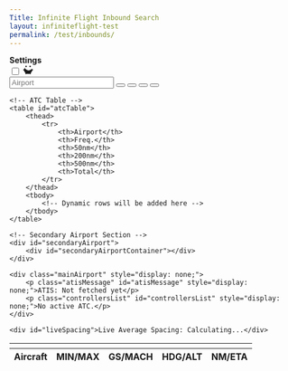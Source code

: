 ```yaml
---
Title: Infinite Flight Inbound Search
layout: infiniteflight-test
permalink: /test/inbounds/
---
```



<div class="settings-menu hidden">
  <div class="settings-header">
    <strong>Settings</strong>
    <div class="theme-toggle-wrapper">    
      <label
        for="themeToggle"
        class="themeToggle st-sunMoonThemeToggleBtn"
        type="checkbox"
        aria-label="Toggle Dark Mode"
      >
        <input type="checkbox" id="themeToggle" class="themeToggleInput" />
        <svg
          width="18"
          height="18"
          viewBox="0 0 20 20"
          fill="currentColor"
          stroke="none"
        >
          <mask id="moon-mask">
            <rect x="0" y="0" width="20" height="20" fill="white"></rect>
            <circle cx="11" cy="3" r="8" fill="black"></circle>
          </mask>
          <circle
            class="sunMoon"
            cx="10"
            cy="10"
            r="8"
            mask="url(#moon-mask)"
          ></circle>
          <g>
            <circle class="sunRay sunRay1" cx="18" cy="10" r="1.5"></circle>
            <circle class="sunRay sunRay2" cx="14" cy="16.928" r="1.5"></circle>
            <circle class="sunRay sunRay3" cx="6" cy="16.928" r="1.5"></circle>
            <circle class="sunRay sunRay4" cx="2" cy="10" r="1.5"></circle>
            <circle class="sunRay sunRay5" cx="6" cy="3.1718" r="1.5"></circle>
            <circle class="sunRay sunRay6" cx="14" cy="3.1718" r="1.5"></circle>
          </g>
        </svg>
      </label>
      <i class="fa-solid fa-xmark" aria-label="Close"></i>
    </div>
  </div>

  <!-- Filter Form -->
  <form id="filterForm" style="display:none;">
    <div class="HeadingFilter">
      <label class="settings-label">Heading</label>
      <input
        type="number"

        min="0"
        max="360"
        placeholder="Minimum"
        aria-label="Minimum Heading"
      />
      <input
        type="number"
        
        min="0"
        max="360"
        placeholder="Maximum"
        aria-label="Maximum Heading"
      />
      <button type="button">Enable</button>
      <button type="button" id="toggleHeadingButton">Hide</button>
    </div>
    <div class="DistanceFilter">
      <label class="settings-label">Distance</label>
      <input
        type="number"
        
        min="0"
        placeholder="Minimum"
        aria-label="Minimum Distance"
      />
      <input
        type="number"
        
        min="0"
        placeholder="Maximum"
        aria-label="Maximum Distance"
      />
      <button type="button"">Enable</button>
      <button type="button">Split</button>
    </div>
    <button
      type="button"
      id="resetDistanceFilterButton"
      style="display:none;"
    >
      Filter
    </button>
  </form>

  <!-- Setting Containers -->
  <div class="setting-container">
    <div class="setting">   
      <p class="setting-title">Heading and Distance</p>
      <p class="setting-description-info">
        Input the minimum and maximum heading and distance to adjust what
        information is shown in the inbounds table.
      </p>
    </div>
   </div>
     <div class="HeadingFilter"> 
      <label class="settings-label" for="minHeading" style="margin-right: 12px;">Heading</label>
      <input
        type="number"
        id="minHeading"
        min="0"
        max="360"
        placeholder="MIN"
        aria-label="MAX"
      />
      <input
        type="number"
        id="maxHeading"
        min="0"
        max="360"
        placeholder="MIN"
        aria-label="MAX"
      />
     </div> 
     <div class="DistanceFilter"> 
      <label class="settings-label" for="minDistance">Distance</label>
      <input
        type="number"
        id="minDistance"
        min="0"
        placeholder="MIN"
        aria-label="MAX"
      />
      <input
        type="number"
        id="maxDistance"
        min="0"
        placeholder="MIN"
        aria-label="MAX"
      />
     </div>
     
    <div class="setting-container">
    <div class="setting-border" id="boldHeadingBorder">
      <button class="overlay-button" id="boldHeadingButton"></button>    
      <span class="setting-button"></span> 
      <p class="setting-title">Bold Aircraft by Heading</p>
      <p class="setting-description">
        Aircraft within the heading range will be bold, to make them stand out in the table. Making it easier to track aircraft coming from one direction.
      </p>
     </div>
     </div>
     
     <div class="setting-container">
     <div class="setting-border" id="applyDistanceFilterBorder">
      <button class="overlay-button" id="applyDistanceFilterButton"></button>    
      <span class="setting-button"></span>
      <p class="setting-title">Distance Filter</p>
      <p class="setting-description">
        Filter the table to exclude aircraft outside the distance range.
      </p>
    </div>
    </div>
    
    <div class="setting-container">
     <div class="setting-border" id="filterHeadingHighlightBorder">
      <button class="overlay-button" id="filterHeadingHighlightButton"></button>    
      <p class="setting-title">Split Filter</p>
      <p class="setting-description">
        When enabled, aircraft are separated by heading range. When disabled, all aircraft are compared regardless of direction. Enable this for multiple runways; disable this for single runway airports.
      </p>
     </div>
     </div>
     
  <div class="setting-information">
   <div class="setting-container">
    <div class="setting">
      <p class="setting-title">Key</p>
      <table id="keyTable" style="margin-top: 10px;">
        <thead>
            <tr>
                <th>Aircraft</th>
                <th>Description</th>
            </tr>
        </thead>
        <tbody>
            <tr>
                <td>N623KB<br><small>A320</small></td>
                <td class="table-description">Aircraft's callsign and aircraft type.</td>
            </tr>
         </tbody>
       </table>
       <table id="keyTable">
        <thead>
            <tr>
                <th>MIN/MAX</th>
                <th>Description</th>
            </tr>
        </thead>
        <tbody>
            <tr>
                <td>0.70<br>0.82</td>
                <td class="table-description">Aircraft type's minimum and maximum Mach speed.</td>
            </tr>
         </tbody>
       </table>
       <table id="keyTable">
        <thead>
            <tr>
                <th>MIN/MAX</th>
                <th>Description</th>
            </tr>
        </thead>
        <tbody>
            <tr>
                <td>445knts<br>0.67</td>
                <td class="table-description">Ground speed and Mach speed, not based off autopilot.</td>
            </tr>
         </tbody>
       </table>
        <table id="keyTable">
        <thead>
            <tr>
                <th>HDG/ALT</th>
                <th>Description</th>
            </tr>
        </thead>
        <tbody>
            <tr>
                <td>49<span class="arrow is-northeast"></span><br>37000ft</td>
                <td class="table-description">Heading from the airport to the aircraft and altitude (MSL).</td>
            </tr>
         </tbody>
       </table>
        <table id="keyTable">
        <thead>
            <tr>
                <th>NM/ETA</th>
                <th>Description</th>
            </tr>
        </thead>
        <tbody>
            <tr>
                <td>288nm<br>38:49</td>
                <td class="table-description">Distance to Destination and Estimated Time of Arrival.</td>
            </tr>
         </tbody>
       </table>
      <p class="setting-title" style="margin-top: 20px;">Separation</p>
      <p class="setting-description">
        The table is color coded based on ETA (Estimated Time of Arrival) separation.
      </p>
      <div class="box-container" style="margin-top: 20px;">
        <div class="box" style="background-color:#fffa9f;"></div>
        <p class="setting-description">10 seconds separation</p>
      </div>
      <div class="box-container">
        <div class="box" style="background-color:#80daeb;"></div>
        <p class="setting-description">30 seconds separation</p>
      </div>
      <div class="box-container">
        <div class="box" style="background-color:#daceca;"></div>
        <p class="setting-description">60 seconds separation</p>
      </div>
      <div class="box-container" style="margin-bottom: 20px;">
        <div class="box" style="background-color:#eaeaea;"></div>
        <p class="setting-description">120 seconds separation</p>
      </div>
     <p class="setting-description" style="margin-bottom: 20px;">
        If you do not have any filters enabled, all inbounds will be shown. This is an example of how the color highlights are applied.
      </p> 
      <table id="infoTable">
        <thead>
            <tr>
                <th>Aircraft</th>
                <th>Heading</th>
                <th>NM/ETA</th>
                <th>Color</th>
            </tr>
        </thead>
        <tbody>
            <tr class="yellow-highlight">
                <td>N623KB</td>
                <td>30</td>
                <td>30:10</td>
                <td>Yellow</td>
            </tr>
            <tr class="yellow-highlight">
                <td>AAL34</td>
                <td>170</td>
                <td>30:15</td>
                <td>Yellow</td>
            </tr>
            <tr class="blue-highlight">
                <td>NT3</td>
                <td>182</td>
                <td>30:30</td>
                <td>Blue</td>
            </tr>
            <tr class="beige-highlight">
                <td>DAL24</td>
                <td>310</td>
                <td>30:70</td>
                <td>Beige</td>
            </tr> 
         </tbody>
       </table>
      <p class="setting-description" style="margin-top: 20px;"> 
        If you enable the <strong>Split Filter</strong> the highlighted colors will change dependent on your heading settings. For example, if you wanted to separate aircraft into two groups aircraft coming the North and aircraft coming from the South, you would set the minimum heading to 90 and maximum heading to 270. This is what the same table will look like. N623KB is compared to DAL24 and AAL34 is compared to NT3.
      </p>
      <table id="infoTable">
        <thead>
            <tr>
                <th>Aircraft</th>
                <th>Heading</th>
                <th>NM/ETA</th>
                <th>Color</th>
            </tr>
        </thead>
        <tbody>
            <tr class="beige-highlight">
                <td>N623KB</td>
                <td>30</td>
                <td>30:10</td>
                <td>Beige</td>
            </tr>
            <tr class="blue-highlight">
                <td>AAL34</td>
                <td>170</td>
                <td>30:15</td>
                <td>Blue</td>
            </tr>
            <tr class="blue-highlight">
                <td>NT3</td>
                <td>182</td>
                <td>30:30</td>
                <td>Blue</td>
            </tr>
            <tr class="beige-highlight">
                <td>DAL24</td>
                <td>310</td>
                <td>30:70</td>
                <td>Beige</td>
            </tr> 
         </tbody>
       </table>
       <p class="setting-description" style="margin-top: 20px;">
        Each aircraft's Distance to Destination (NM) and Estimated Time of Arrival will be updated every second, based on projected position. Their ground speed, mach speed, heading, altitude, and actual position will update every 20 seconds.
      </p>
    </div>
   </div>
  </div>
</div>

<div class="container">
  <div class="page-left">
    <div class="nav-container">
        <div class="nav-left">
        <input 
           type="text" 
           id="icao" 
           name="icao" 
           placeholder="Airport"
           minlength="4" 
           required
          />
            <button id="search">
                <i class="fa-solid fa-magnifying-glass" aria-hidden="true"></i>
            </button>
            <button id="add">
                <i class="fa-solid fa-plus" aria-hidden="true"></i>
            </button>
            <button id="settings">
                <i class="fa-solid fa-sliders" aria-hidden="true"></i>
            </button>
            <button id="update">
                <i class="fa-solid fa-arrows-rotate" aria-hidden="true"></i>
            </button>
        </div>
        <div class="nav-right" id="atcAirportsList">
        </div>
    </div>

    <!-- ATC Table -->
    <table id="atcTable">
        <thead>
            <tr>
                <th>Airport</th>
                <th>Freq.</th>
                <th>50nm</th>
                <th>200nm</th>
                <th>500nm</th>
                <th>Total</th>
            </tr>
        </thead>
        <tbody>
            <!-- Dynamic rows will be added here -->
        </tbody>
    </table>
    
    <!-- Secondary Airport Section -->
    <div id="secondaryAirport">
        <div id="secondaryAirportContainer"></div>
    </div>

    <div class="mainAirport" style="display: none;">
        <p class="atisMessage" id="atisMessage" style="display: none;">ATIS: Not fetched yet</p>
        <p class="controllersList" id="controllersList" style="display: none;">No active ATC.</p>
    </div>
    
    <div id="liveSpacing">Live Average Spacing: Calculating...</div>

   </div> 
   <div class="page-right">
    <table id="flightsTable">
        <thead>
            <tr>
                <th colspan="5" class="map-container">
                    <div id="mapPopup">
                        <canvas id="mapCanvas"></canvas>
                    </div>
                </th>
            </tr>
            <tr>
                <th class="column-one">Aircraft</th>
                <th>MIN/MAX</th>
                <th>GS/MACH</th>
                <th>HDG/ALT</th>
                <th>NM/ETA</th>
            </tr>
        </thead>
        <tbody>
            <!-- Dynamic rows will be added here -->
        </tbody>
    </table>
</div>

<div style="display: none;">
       <button id="manualUpdateButton">Update Information</button>

        <!-- Secondary Airport Search -->
        <form id="secondarySearchForm" novalidate>
            <input type="text" id="secondaryIcao" name="secondaryIcao" placeholder="Enter Secondary ICAO" required>
            <button type="submit">Add Airport</button>
        </form>

        <button type="button" id="updateButton">Update</button>
        <button type="button" id="stopUpdateButton" style="display: none;">Stop Update</button>
        <span id="countdownTimer" style="display: none;"></span>
</div>

<script>
// Function to save theme preference in localStorage
function saveThemePreference(theme) {
    localStorage.setItem('theme', theme);
    const expirationDate = new Date();
    expirationDate.setDate(expirationDate.getDate() + 30);
    localStorage.setItem('themeExpiration', expirationDate.getTime()); // Save expiration time
}

// Function to load theme preference from localStorage
function loadThemePreference() {
    const expirationTime = localStorage.getItem('themeExpiration');
    const now = new Date().getTime();

    // Check if the saved preference is still valid
    if (expirationTime && now > expirationTime) {
        localStorage.removeItem('theme');
        localStorage.removeItem('themeExpiration');
        return null;
    }
    return localStorage.getItem('theme');
}

// Detect system dark mode preference and apply on page load
document.addEventListener('DOMContentLoaded', () => {
    const checkbox = document.getElementById("themeToggle");
    const savedTheme = loadThemePreference();

    if (savedTheme === 'dark') {
        document.body.classList.add('dark-mode');
        checkbox.checked = true;
    } else if (savedTheme === 'light') {
        document.body.classList.remove('dark-mode');
        checkbox.checked = false;
    } else {
        // No saved preference; use system preference
        if (window.matchMedia('(prefers-color-scheme: dark)').matches) {
            document.body.classList.add('dark-mode');
            checkbox.checked = true;
        }
    }

    // Listen for system theme changes and apply them
    window.matchMedia('(prefers-color-scheme: dark)').addEventListener('change', (e) => {
        if (!loadThemePreference()) { // Only apply system theme if no user preference is saved
            if (e.matches) {
                document.body.classList.add('dark-mode');
                checkbox.checked = true;
            } else {
                document.body.classList.remove('dark-mode');
                checkbox.checked = false;
            }
        }
    });
});

// Toggle dark mode manually and save preference
const checkbox = document.getElementById("themeToggle");
checkbox.addEventListener("change", () => {
    if (checkbox.checked) {
        document.body.classList.add('dark-mode');
        saveThemePreference('dark'); // Save dark mode preference
    } else {
        document.body.classList.remove('dark-mode');
        saveThemePreference('light'); // Save light mode preference
    }
});

// Toggle the visibility of the settings menu
document.getElementById('settings').addEventListener('click', (event) => {
    const settingsMenu = document.querySelector('.settings-menu');
    settingsMenu.classList.toggle('visible'); // Toggle the 'visible' class
    event.stopPropagation(); // Prevent the event from reaching the document
});

// Close the settings menu when clicking the close button
const closeButton = document.querySelector('.settings-menu .fa-xmark');
closeButton.addEventListener('click', () => {
    const settingsMenu = document.querySelector('.settings-menu');
    settingsMenu.classList.remove('visible'); // Remove the 'visible' class
});

// Close the settings menu when clicking outside of it
document.addEventListener('click', (event) => {
    const settingsMenu = document.querySelector('.settings-menu');
    const settingsButton = document.getElementById('settings');
    if (!settingsMenu.contains(event.target) && !settingsButton.contains(event.target)) {
        settingsMenu.classList.remove('visible'); // Remove the 'visible' class
    }
});

</script>